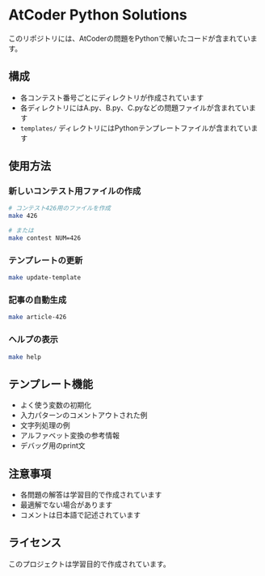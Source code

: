 # AtCoder Python Solutions

このリポジトリには、AtCoderの問題をPythonで解いたコードが含まれています。

## 構成

- 各コンテスト番号ごとにディレクトリが作成されています
- 各ディレクトリにはA.py、B.py、C.pyなどの問題ファイルが含まれています
- `templates/` ディレクトリにはPythonテンプレートファイルが含まれています

## 使用方法

### 新しいコンテスト用ファイルの作成

```bash
# コンテスト426用のファイルを作成
make 426

# または
make contest NUM=426
```

### テンプレートの更新

```bash
make update-template
```

### 記事の自動生成

```bash
make article-426
```

### ヘルプの表示

```bash
make help
```

## テンプレート機能

- よく使う変数の初期化
- 入力パターンのコメントアウトされた例
- 文字列処理の例
- アルファベット変換の参考情報
- デバッグ用のprint文

## 注意事項

- 各問題の解答は学習目的で作成されています
- 最適解でない場合があります
- コメントは日本語で記述されています

## ライセンス

このプロジェクトは学習目的で作成されています。

